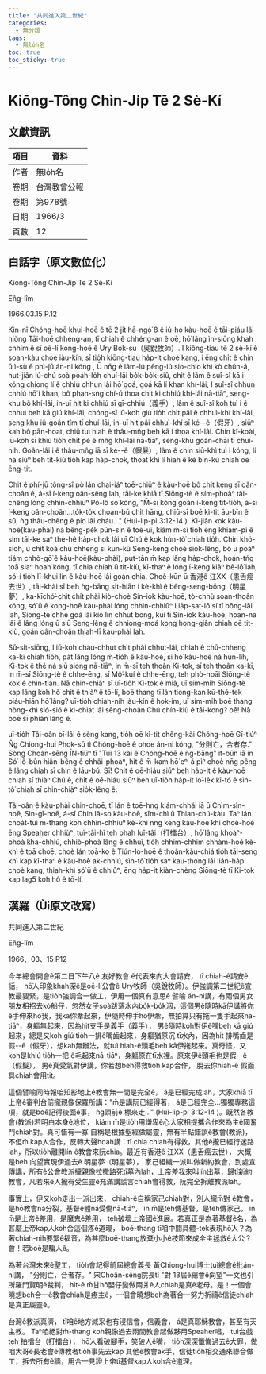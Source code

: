 ```yaml
---
title: "共同進入第二世紀"
categories:
  - 無分類
tags:
  - 無lo̍h名
toc: true
toc_sticky: true
---
```


# Kiōng-Tông Chìn-Ji̍p Tē 2 Sè-Kí

## 文獻資訊

| 項目 | 資料 |
|---|---|
| 作者 | 無lo̍h名 |
| 卷期 | 台灣教會公報 |
| 卷期 | 第978號 |
| 日期 | 1966/3 |
| 頁數 | 12 |

## 白話字（原文數位化）

Kiōng-Tông Chìn-Ji̍p Tē 2 Sè-Kí

En̂g-lîm

1966.03.15 P.12

Kin-nî Chóng-hoē khui-hoē ê tē 2 ji̍t hā-ngó͘ 8 ê iú-hó kàu-hoē ê tāi-piáu lâi hiòng Tāi-hoē chhéng-an, tī chiah ê chhéng-an ê oē, hō͘ lâng ìn-siōng khah chhim ê sī oē-lí kong-hoē ê Ury Bo̍k-su（吳銳牧師）. I kiông-tiau tē 2 sè-kí ê soan-kàu choè iàu-kín, sī tio̍h kiōng-tiau ha̍p-it choè kang, i ēng chi̍t ê chin ū ì-sù ê phì-jū án-ni kóng , Ū nn̄g ê lâm-lú pêng-iú sio-chio khì kò chûn-á, hut-jiân lú-chú soà poa̍h-lo̍h chuí-lāi bo̍k-bo̍k-siû, chit ê lâm ê suî-sî kā i kóng chiong lí ê chhiú chhun lâi hō͘ goá, goá kā lí khan khí-lâi, I suî-sî chhun chhiú hō͘ i khan, bô phah-sǹg chí-ū thoa chi̍t ki chhiú khí-lâi nā-tiāⁿ, seng-khu bô khí-lâi, in-uī hit ki chhiú sī gī-chhiú（義手）, lâm ê suî-sî koh tuì i ê chhuì beh kā giú khí-lâi, chóng-sī iū-koh giú tio̍h chi̍t pâi ê chhuì-khí khí-lâi, seng khu iû-goân tîm tī chuí-lāi, in-uī hit pâi chhuì-khí sī ké--ê（假牙）, siūⁿ kah bô pān-hoat, chiū tuì hiah ê thâu-mn̂g beh kā i thoa khí-lâi. Chin kî-koài, iū-koh sī khiú tio̍h chi̍t pé ê mn̂g khí-lâi nā-tiāⁿ, seng-khu goân-chāi tī chuí-nih. Goân-lâi i ê thâu-mn̂g iā sī ké--ê（假髮）, lâm ê chin siū-khì tuì i kóng, lí nā siūⁿ beh tit-kiù tio̍h kap ha̍p-chok, thoat khi lí hiah ê ké bīn-kū chiah oē ēng-tit.

Chit ê phí-jū tông-sî pò lán chai-iáⁿ toē-chiūⁿ ê kàu-hoē bô chi̍t keng sī oân-choân ê, á-sī í-keng oân-sêng lah, tāi-ke khiā tī Siōng-tè ê sím-phoàⁿ tâi-chêng lóng chhin-chhiūⁿ Pó-lô só͘ kóng, "M̄-sī kóng goán í-keng tit-tio̍h, á-sī í-keng oân-choân...to̍k-to̍k choan-bū chi̍t hāng, chiū-sī boē kì-tit āu-bīn ê sū, ǹg thâu-chêng ê pio lâi cháu..." (Hui-lip-pi 3:12-14 ). Kì-jiân kok kàu-hoē(kàu-phài) nā bêng-pe̍k pún-sin ê toē-uī, kiám m̄-sī tio̍h ēng khiam-pi ê sim tāi-ke saⁿ thè-hê ha̍p-chok lâi uī Chú ê kok hùn-tò͘ chiah tio̍h. Chin khó-sioh, ū chi̍t koá chū chheng sī kun-kù Sèng-keng choè sio̍k-lêng, bô ū poàⁿ tiám chhò-gō͘ ê kàu-hoē(kàu-phài), put-tān m̄ kap lâng ha̍p-chok, hoán-tńg toā siaⁿ hoah kóng, tī chia chiah ū tit-kiù, kî-thaⁿ ê lóng í-keng kiâⁿ bê-lō͘ lah, só͘-í tio̍h lī-khui lín ê kàu-hoē lâi goán chia. Choè-kūn ū 香港ê 江XX（患舌癌去世）, tāi-khài sī beh ǹg-bāng si̍t-hiān i kè-khì ê bêng-seng-bōng（明星夢）, ka-kīchó͘-chit chi̍t phài kiò-choè Sin-iok kàu-hoē, tò-chhù soan-thoân kóng, só͘ ū ê kong-hoē kàu-phài lóng chhin-chhiūⁿ Lia̍p-sat-lō͘ sí tī bōng-lāi lah, Siōng-tè chhe goá lâi kiò lín chhut bōng, kui tī Sin-iok kàu-hoē, hoān-nā lâi ê lâng lóng ū siū Seng-lêng ê chhiong-moá kong hong-giân chiah oē tit-kiù, goán oân-choân thiah-lī kàu-phài lah.

Sū-si̍t-siōng, I iū-koh cháu-chhut chi̍t phài chhut-lâi, chiah ê chū-chheng ka-kī chiah tio̍h, pa̍t lâng lóng m̄-tio̍h ê kàu-hoē, sī hō͘ kàu-hoē ná hun-lih, Ki-tok ê thé ná siū siong nā-tiāⁿ, in m̄-sī teh thoân Ki-tok, sī teh thoân ka-kī, in m̄-sī Siōng-tè ê chhe-ēng, sī Mô͘-kuí ê chhe-ēng, teh phò-hoāi Siōng-tè kok ê chìn-tián. Nā chin-chiàⁿ sī uī-tio̍h Ki-tok ê miâ, uī sím-mi̍h Siōng-tè kap lâng koh hô chit ê thiàⁿ ê tō-lí, boē thang tī lán tiong-kan kū-thé-tek piáu-hiān hō͘ lâng? uī-tio̍h chiah-nih iàu-kín ê hok-im, uī sím-mi̍h boē thang hòng-khì sió-sió ê ki-chiat lâi sêng-choân Chú chín-kiù ê tāi-kong? oē! Nā boē sī phiàn lâng ê.

uī-tio̍h Tâi-oân bī-lâi ê sèng kang, tio̍h oē kì-tit chêng-kài Chóng-hoē Gī-tiúⁿ N̂g Chiong-hui Phok-sū tì Chóng-hoē ê phoe án-ni kóng, "分則亡，合者存." Sòng Choân-sēng ĪN-tiúⁿ tī "Tuì 13 kài ê Chóng-hoē ê ǹg-bāng" it-bûn iā ín Só͘-lô-bûn hiân-bêng ê chhâi-phoàⁿ, hit ê m̄-kam hō͘ eⁿ-á pìⁿ choè nn̄g pêng ê lâng chiah sī chin ê lāu-bú. Sī! Chi̍t ê oē-hiáu siūⁿ beh ha̍p-it ê kàu-hoē chiah sī thiàⁿ Chú ê, chi̍t ê oē-hiáu siūⁿ beh uī-tio̍h ha̍p-it ló͘-le̍k kî-tó ê sìn-tô͘ chiah sī chin-chiàⁿ sio̍k-lêng ê.

Tâi-oân ê kàu-phài chin-choē, tī lán ê toē-hng kiám-chhái iā ū Chìm-sìn-hoē, Sìn-gī-hoē, á-sī Chin Iâ-so͘ kàu-hoē, sīm-chì ū Thian-chú-kàu. Taⁿ lán choa̍t-tuì m̄-thang koh chhin-chhiūⁿ kè-khì nn̄g keng kàu-hoē khí choè-hoé ēng Speaher chhiùⁿ, tuì-tâi-hì teh phah luî-tâi（打擂台）, hō͘ lâng khoàⁿ-phoà kha-chhiú, chhiò-phoà lâng ê chhuì, tio̍h chhim-chhim chhàm-hoé kè-khì ê toā choē, choè lán toā-ko ê Tiún-ló-hoē ê thoân-kàu-chiá tio̍h tāi-seng khì kap kî-thaⁿ ê kàu-hoē ak-chhiú, sìn-tô͘ tio̍h saⁿ kau-thong lâi liân-ha̍p choè kang, thiah-khì só͘ ū ê chhiûⁿ, ēng ha̍p-it kiàn-chèng Siōng-tè tī Ki-tok kap lag5 koh hô ê tō-lí.

## 漢羅（Ùi原文改寫）

共同進入第二世紀

En̂g-lîm

1966、03、15 P12

今年總會開會ê第二日下午八ê 友好教會 ê代表來向大會請安， tī chiah-ê請安ê話， hō͘人印象khah深ê是oē-lí公會ê Ury牧師（吳銳牧師）。伊強調第二世紀ê宣教最要緊，是tio̍h強調合一做工，伊用一個真有意思ê 譬喻 án-ni講，有兩個男女朋友相招去kò船仔，忽然女子soà跋落水內bo̍k-bo̍k泅，這個男ê隨時kā伊講將你ê手伸來hō͘我，我kā你牽起來，伊隨時伸手hō͘伊牽，無拍算只有拖一隻手起來nā-tiāⁿ，身軀無起來，因為hit支手是義手（義手）， 男ê隨時koh對伊ê嘴beh kā giú起來，總是又koh giú tio̍h一排ê嘴齒起來，身軀猶原沉 tī水內，因為hit 排嘴齒是假--ê（假牙），想kah無辦法，就tuì hiah-ê頭毛beh kā伊拖起來。真奇怪，又koh是khiú tio̍h一把 ê毛起來nā-tiāⁿ，身軀原在tī水裡。原來伊ê頭毛也是假--ê（假髮）， 男ê真受氣對伊講，你若想beh得救tio̍h kap合作， 脫去你hiah-ê 假面具chiah會用tit。

這個譬喻同時報咱知影地上ê教會無一間是完全ê， á是已經完成lah，大家khiā tī上帝ê審判台前攏親像保羅所講："m̄是講阮已經得著， á是已經完全...獨獨專務這項，就是boē記得後面ê事， ǹg頭前ê 標來走..." (Hui-lip-pí 3:12-14 )。既然各教會(教派)若明白本身ê地位， kiám m̄是tio̍h用謙卑ê心大家相提攜合作來為主ê國奮鬥chiah對。真可惜有一寡 自稱是根據聖經做屬靈，無有半點錯誤ê教會(教派)， 不但m̄ kap人合作，反轉大聲hoah講：tī chia chiah有得救，其他ê攏已經行迷路lah，所以tio̍h離開lín ê教會來阮chia。最近有香港ê 江XX（患舌癌去世）， 大概是beh 向望實現伊過去ê 明星夢（明星夢）， 家己組織一派叫做新約教會，到處宣傳講，所有ê公會教派攏親像拉撒路死tī墓內lah，上帝差我來叫lín出墓，歸tī新約教會，凡若來ê人攏有受生靈ê充滿講謊言chiah會得救，阮完全拆離教派lah。

事實上，伊又koh走出一派出來， chiah-ê自稱家己chiah對，別人攏m̄對 ê教會，是hō͘教會ná分裂，基督ê體ná受傷nā-tiāⁿ， in m̄是teh傳基督，是teh傳家己， in m̄是上帝ê差用，是魔鬼ê差用， teh破壞上帝國ê進展。若真正是為著基督ê名，為甚麼上帝kap人koh合這個疼ê道理， boē-thang tī咱中間具體-tek表現hō͘人？為著chiah-nih要緊ê福音，為甚麼boē-thang放棄小小ê枝節來成全主拯救ê大公？ 會！若boē是騙人ê。

為著台灣未來ê聖工， tio̍h會記得前屆總會義長 黃Chiong-hui博士tuì總會ê批án-ni講， "分則亡，合者存。" 宋Choân-sēng院長tī "對 13屆ê總會ê向望"一文也引所羅門賢明ê裁判， hit-ê m̄甘hō͘嬰仔變做兩爿ê人chiah是真ê老母。是！一個會曉想beh合一ê教會chiah是疼主ê，一個會曉想beh為著合一努力祈禱ê信徒chiah是真正屬靈ê。

台灣ê教派真濟， tī咱ê地方減采也有浸信會，信義會， á是真耶穌教會，甚至有天主教。 Taⁿ咱絕對m̄-thang koh親像過去兩間教會起做夥用Speaher唱， tuì台戲 teh 拍擂台（打擂台）， hō͘人看破腳手，笑破人ê嘴， tio̍h深深懺悔過去ê大罪，做咱大哥ê長老會ê傳教者tio̍h事先去kap 其他ê教會ak手，信徒tio̍h相交通來聯合做工，拆去所有ê牆，用合一見證上帝tī基督kap人koh合ê道理。
